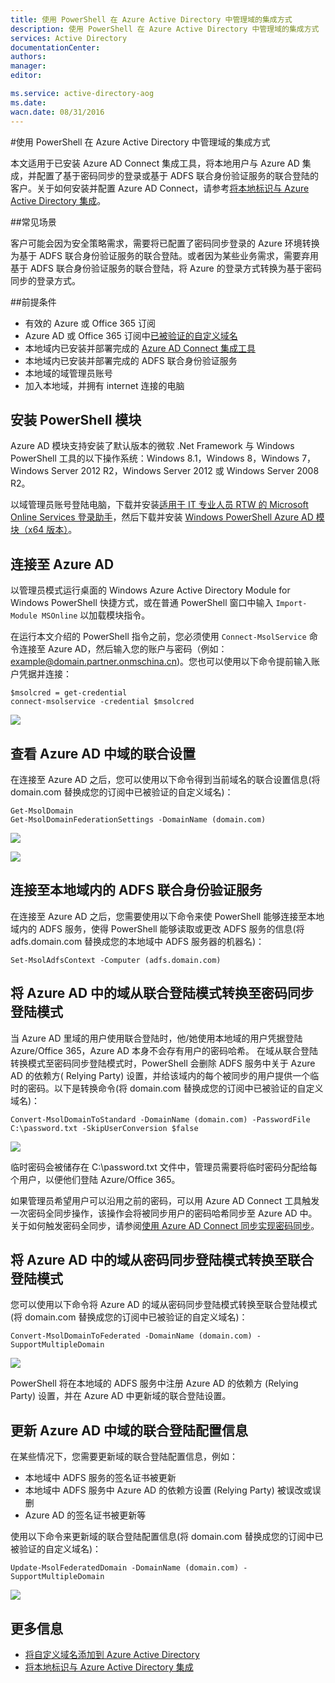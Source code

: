 ```yaml
---
title: 使用 PowerShell 在 Azure Active Directory 中管理域的集成方式
description: 使用 PowerShell 在 Azure Active Directory 中管理域的集成方式
services: Active Directory
documentationCenter: 
authors: 
manager: 
editor: 

ms.service: active-directory-aog
ms.date: 
wacn.date: 08/31/2016
---
```


#使用 PowerShell 在 Azure Active Directory 中管理域的集成方式

本文适用于已安装 Azure AD Connect 集成工具，将本地用户与 Azure AD 集成，并配置了基于密码同步的登录或基于 ADFS 联合身份验证服务的联合登陆的客户。关于如何安装并配置 Azure AD Connect，请参考[将本地标识与 Azure Active Directory 集成](./active-directory/active-directory-aadconnect.md)。

##常见场景

客户可能会因为安全策略需求，需要将已配置了密码同步登录的 Azure 环境转换为基于 ADFS 联合身份验证服务的联合登陆。或者因为某些业务需求，需要弃用基于 ADFS 联合身份验证服务的联合登陆，将 Azure 的登录方式转换为基于密码同步的登录方式。

##前提条件

- 有效的 Azure 或 Office 365 订阅
- Azure AD 或 Office 365 订阅中[已被验证的自定义域名](./active-directory/active-directory-add-domain.md)
- 本地域内已安装并部署完成的 [Azure AD Connect 集成工具](./active-directory/active-directory-aadconnect.md)
- 本地域内已安装并部署完成的 ADFS 联合身份验证服务
- 本地域的域管理员账号
- 加入本地域，并拥有 internet 连接的电脑

## 安装 PowerShell 模块

Azure AD 模块支持安装了默认版本的微软 .Net Framework 与 Windows PowerShell 工具的以下操作系统：Windows 8.1，Windows 8，Windows 7，Windows Server 2012 R2，Windows Server 2012 或 Windows Server 2008 R2。

以域管理员账号登陆电脑，下载并安装[适用于 IT 专业人员 RTW 的 Microsoft Online Services 登录助手](https://www.microsoft.com/zh-cn/download/details.aspx?id=41950)，然后下载并安装 [Windows PowerShell Azure AD 模块（x64 版本）](http://go.microsoft.com/fwlink/p/?linkid=236297)。

## 连接至 Azure AD

以管理员模式运行桌面的 Windows Azure Active Directory Module for Windows PowerShell 快捷方式，或在普通 PowerShell 窗口中输入 `Import-Module MSOnline` 以加载模块指令。

在运行本文介绍的 PowerShell 指令之前，您必须使用 `Connect-MsolService` 命令连接至 Azure AD，然后输入您的账户与密码（例如：example@domain.partner.onmschina.cn)。您也可以使用以下命令提前输入账户凭据并连接：

    $msolcred = get-credential
    connect-msolservice -credential $msolcred

![](./media/aog-active-directory-manage-domain-integrate/connect-msolService.png)

## 查看 Azure AD 中域的联合设置

在连接至 Azure AD 之后，您可以使用以下命令得到当前域名的联合设置信息(将 domain.com 替换成您的订阅中已被验证的自定义域名)：

    Get-MsolDomain
    Get-MsolDomainFederationSettings -DomainName (domain.com)

![](./media/aog-active-directory-manage-domain-integrate/get-moldomain.png)

![](./media/aog-active-directory-manage-domain-integrate/get-federation.png)

## 连接至本地域内的 ADFS 联合身份验证服务

在连接至 Azure AD 之后，您需要使用以下命令来使 PowerShell 能够连接至本地域内的 ADFS 服务，使得 PowerShell 能够读取或更改 ADFS 服务的信息(将 adfs.domain.com 替换成您的本地域中 ADFS 服务器的机器名)：

    Set-MsolAdfsContext -Computer (adfs.domain.com)

## 将 Azure AD 中的域从联合登陆模式转换至密码同步登陆模式

当 Azure AD 里域的用户使用联合登陆时，他/她使用本地域的用户凭据登陆 Azure/Office 365，Azure AD 本身不会存有用户的密码哈希。
在域从联合登陆转换模式至密码同步登陆模式时，PowerShell 会删除 ADFS 服务中关于 Azure AD 的依赖方( Relying Party) 设置，并给该域内的每个被同步的用户提供一个临时的密码。以下是转换命令(将 domain.com 替换成您的订阅中已被验证的自定义域名)：

    Convert-MsolDomainToStandard -DomainName (domain.com) -PasswordFile C:\password.txt -SkipUserConversion $false

![](./media/aog-active-directory-manage-domain-integrate/convert.png)

临时密码会被储存在 C:\password.txt 文件中，管理员需要将临时密码分配给每个用户，以便他们登陆 Azure/Office 365。

如果管理员希望用户可以沿用之前的密码，可以用 Azure AD Connect 工具触发一次密码全同步操作，该操作会将被同步用户的密码哈希同步至 Azure AD 中。关于如何触发密码全同步，请参阅[使用 Azure AD Connect 同步实现密码同步](./active-directory/active-directory-aadconnectsync-implement-password-synchronization.md)。

## 将 Azure AD 中的域从密码同步登陆模式转换至联合登陆模式

您可以使用以下命令将 Azure AD 的域从密码同步登陆模式转换至联合登陆模式(将 domain.com 替换成您的订阅中已被验证的自定义域名)：

    Convert-MsolDomainToFederated -DomainName (domain.com) -SupportMultipleDomain

![](./media/aog-active-directory-manage-domain-integrate/Convert-MsolDomainToFederated.png)

PowerShell 将在本地域的 ADFS 服务中注册 Azure AD 的依赖方 (Relying Party) 设置，并在 Azure AD 中更新域的联合登陆设置。

## 更新 Azure AD 中域的联合登陆配置信息

在某些情况下，您需要更新域的联合登陆配置信息，例如：

- 本地域中 ADFS 服务的签名证书被更新
- 本地域中 ADFS 服务中 Azure AD 的依赖方设置 (Relying Party) 被误改或误删
- Azure AD 的签名证书被更新等

使用以下命令来更新域的联合登陆配置信息(将 domain.com 替换成您的订阅中已被验证的自定义域名)：

    Update-MsolFederatedDomain -DomainName (domain.com) -SupportMultipleDomain

![](./media/aog-active-directory-manage-domain-integrate/update.png)

## 更多信息

- [将自定义域名添加到 Azure Active Directory](./active-directory/active-directory-add-domain.md)
- [将本地标识与 Azure Active Directory 集成](./active-directory/active-directory-aadconnect.md)